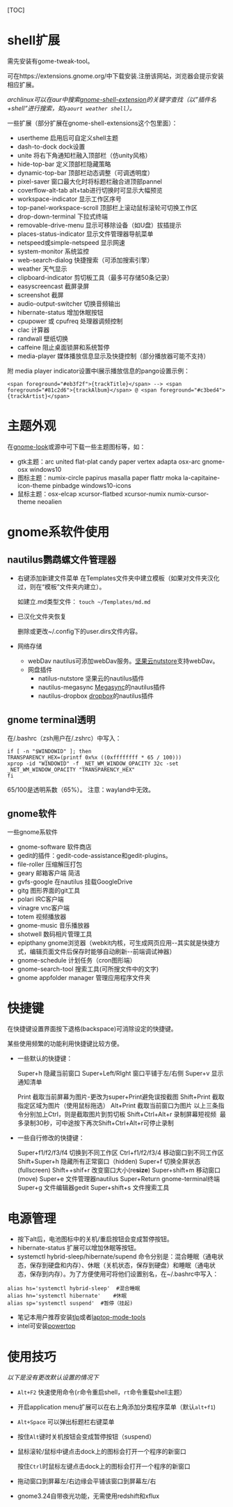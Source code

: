 [TOC]

# shell扩展

需先安装有gome-tweak-tool。

可在https://extensions.gnome.org/中下载安装.注册该网站，浏览器会提示安装相应扩展。

*archlinux可以在aur中搜索[gnome-shell-extension](https://aur.archlinux.org/packages/?O=0&K=gnome-shell-extension)的关键字查找（以”插件名+shell“进行搜索，如`yaourt weather shell`）。*

一些扩展（部分扩展在gnome-shell-extensions这个包里面）：

- usertheme    启用后可自定义shell主题
- dash-to-dock    dock设置
- unite    将右下角通知栏融入顶部栏（仿unity风格）
- hide-top-bar  定义顶部栏隐藏策略
- dynamic-top-bar    顶部栏动态调整（可调透明度）
- pixel-saver    窗口最大化时将标题栏融合进顶部pannel
- coverflow-alt-tab    alt+tab进行切换时可显示大幅预览
- workspace-indicator    显示工作区序号
- top-panel-workspace-scroll    顶部栏上滚动鼠标滚轮可切换工作区
- drop-down-terminal    下拉式终端
- removable-drive-menu    显示可移除设备（如U盘）拔插提示
- places-status-indicator    显示文件管理器导航菜单
- netspeed或simple-netspeed    显示网速
- system-monitor    系统监控
- web-search-dialog    快捷搜索（可添加搜索引擎）
- weather    天气显示
- clipboard-indicator      剪切板工具（最多可存储50条记录）
- easyscreencast     截屏录屏
- screenshot    截屏
- audio-output-switcher    切换音频输出
- hibernate-status    增加休眠按钮
- cpupower    或 cpufreq 处理器调频控制
- clac    计算器
- randwall     壁纸切换
- caffeine     阻止桌面锁屏和系统暂停
- media-player  媒体播放信息显示及快捷控制（部分播放器可能不支持）

 附 media player indicator设置中l展示播放信息的pango设置示例：
```pango
<span foreground="#eb3f2f">{trackTitle}</span> --> <span foreground="#81c2d6">{trackAlbum}</span> @ <span foreground="#c3bed4">{trackArtist}</span>
```

 

# 主题外观

在[gnome-look](gnome-look.org)或源中可下载一些主题图标等，如：

- gtk主题：arc united flat-plat candy paper vertex adapta osx-arc gnome-osx windows10
- 图标主题：numix-circle papirus masalla paper flattr moka la-capitaine-icon-theme pinbadge  windows10-icons
- 鼠标主题：osx-elcap xcursor-flatbed xcursor-numix numix-cursor-theme neoalien

# gnome系软件使用

## nautilus鹦鹉螺文件管理器

- 右键添加新建文件菜单
  在Templates文件夹中建立模板（如果对文件夹汉化过，则在“模板”文件夹内建立）。

  如建立.md类型文件：
  `touch ~/Templates/md.md`

- 已汉化文件夹恢复

  删除或更改~/.config下的user.dirs文件内容。

- 网络存储
  - webDav
    nautilus可添加webDav服务。[坚果云nutstore](http://www.jianguoyun.com)支持webDav。
  - 网盘插件
    - natilus-nutstore  坚果云的nautilus插件
    - nautilus-megasync  [Megasync](https://mega.nz/)的nautilus插件
    - nautilus-dropbox  [dropbox](https://www.dropbox.com/)的nautilus插件

## gnome terminal透明

在/.bashrc（zsh用户在/.zshrc）中写入：

```shell
if [ -n "$WINDOWID" ]; then
TRANSPARENCY_HEX=(printf 0x%x ((0xffffffff * 65 / 100)))
xprop -id "WINDOWID" -f _NET_WM_WINDOW_OPACITY 32c -set _NET_WM_WINDOW_OPACITY "TRANSPARENCY_HEX"
fi
```

65/100是透明系数（65%）。
注意：wayland中无效。

## gnome软件

一些gnome系软件

- gnome-software   软件商店
- gedit的插件：gedit-code-assistance和gedit-plugins。
- file-roller 压缩解压打包
- geary   邮箱客户端 简洁
- gvfs-google  在nautilus 挂载GoogleDrive
- gitg    图形界面的git工具
- polari    IRC客户端
- vinagre   vnc客户端
- totem   视频播放器
- gnome-music   音乐播放器
- shotwell   数码相片管理工具
- epipthany gnome浏览器（webkit内核，可生成网页应用--其实就是快捷方式，编辑页面文件后保存时能够自动刷新--前端调试神器）
- gnome-schedule   计划任务（cron图形端）
- gnome-search-tool  搜索工具(可所搜文件中的文字)
- gnome appfolder manager   管理应用程序文件夹

# 快捷键

在快捷键设置界面按下退格(backspace)可消除设定的快捷键。

某些使用频繁的功能利用快捷键比较方便。

- 一些默认的快捷键：

  Super+h                      隐藏当前窗口
  Super+Left/RIght     窗口平铺于左/右侧
  Super+v	                     显示通知清单

  Print                       截取当前屏幕为图片-更改为super+Print避免误按截图
  Shift+Print            截取指定区域为图片（使用鼠标拖选）
  Alt+Print		截取当前窗口为图片
  ​	以上三条指令分别加上Ctrl，则是截取图片到剪切板
  Shift+Ctrl+Alt+r   录制屏幕短视频
  ​	最多录制30秒，可中途按下再次Shift+Ctrl+Alt+r可停止录制
  ​

- 一些自行修改的快捷键：

  Super+f1/f2/f3/f4     切换到不同工作区
  Ctrl+f1/f2/f3/4          移动窗口到不同工作区
  Shift+Super+h          隐藏所有正常窗口（hidden)
  Super+f                      切换全屏状态(fullscreen)
  Shift++shif+r            改变窗口大小(re**size**)
  Super+shift+m         移动窗口(move)
  Super+e                     文件管理器nautilus
  Super+Return          gnome-terminal终端
  Super+g                    文件编辑器gedit
  Super+shift+s          文件搜索工具

# 电源管理

- 按下alt后，电池图标中的关机/重启按钮会变成暂停按钮。
- hibernate-status   扩展可以增加休眠等按钮。
- systemctl hybrid-sleep/hibernate/supend 命令分别是：混合睡眠（通电状态，保存到硬盘和内存）、休眠（关机状态，保存到硬盘）和睡眠（通电状态，保存到内存）。为了方便使用可将他们设置别名，在~/.bashrc中写入：

```
alias hs='systemctl hybrid-sleep'  #混合睡眠
alias hn='systemctl hibernate'    #休眠
alias sp='systemctl suspend'  #暂停（挂起)
```

- 笔记本用户推荐安装[tlp](https://wiki.archlinux.org/index.php/TLP)或者[laptop-mode-tools]()
- intel可安装[powertop](https://wiki.archlinux.org/index.php/Powertop)

# 使用技巧

*以下是没有更改默认设置的情况下*

-   `Alt+F2`    快速使用命令(`r`命令重启shell，`rt`命令重载shell主题）

-   开启application menu扩展可以在右上角添加分类程序菜单（默认`alt+f1`)

-   `Alt+Space`    可以弹出标题栏右键菜单

-   按住`Alt`键时关机按钮会变成暂停按钮（suspend）

-   鼠标滚轮/鼠标中键点击dock上的图标会打开一个程序的新窗口

    按住`Ctrl`时鼠标左键点击dock上的图标会打开一个程序的新窗口

-   拖动窗口到屏幕左/右边缘会平铺该窗口到屏幕左/右

-   gnome3.24自带夜光功能，无需使用redshift和xflux
